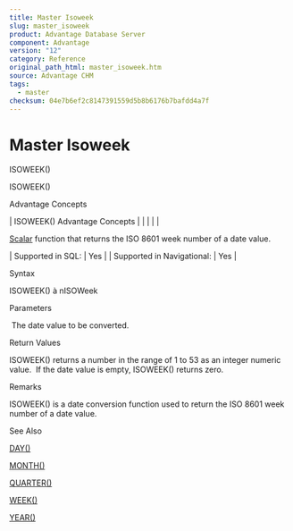 ```yaml
---
title: Master Isoweek
slug: master_isoweek
product: Advantage Database Server
component: Advantage
version: "12"
category: Reference
original_path_html: master_isoweek.htm
source: Advantage CHM
tags:
  - master
checksum: 04e7b6ef2c8147391559d5b8b6176b7bafdd4a7f
---
```


# Master Isoweek

ISOWEEK()

ISOWEEK()

Advantage Concepts

| ISOWEEK()  Advantage Concepts |  |  |  |  |

[Scalar](master_supported_scalar_functions.md) function that returns the ISO 8601 week number of a date value.

| Supported in SQL: | Yes |
| Supported in Navigational: | Yes |

Syntax

ISOWEEK(<dDate>) à nISOWeek

Parameters

<dDate>  The date value to be converted.

Return Values

ISOWEEK() returns a number in the range of 1 to 53 as an integer numeric value.  If the date value is empty, ISOWEEK() returns zero.

Remarks

ISOWEEK() is a date conversion function used to return the ISO 8601 week number of a date value.

See Also

[DAY()](master_day.md)

[MONTH()](master_month.md)

[QUARTER()](master_quarter.md)

[WEEK()](master_week.md)

[YEAR()](master_year.md)
